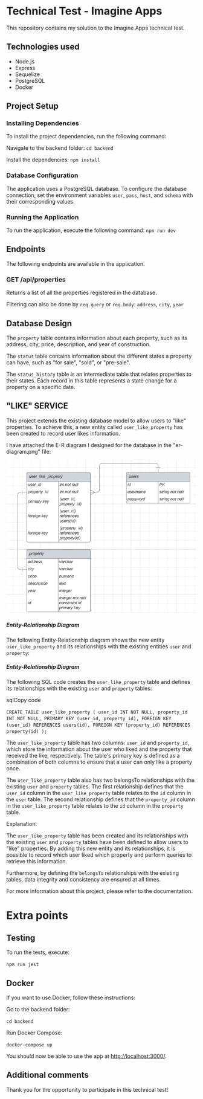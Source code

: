 # Technical Test - Imagine Apps

This repository contains my solution to the Imagine Apps technical test.

## Technologies used

- Node.js
- Express
- Sequelize
- PostgreSQL
- Docker

## Project Setup

### Installing Dependencies

To install the project dependencies, run the following command:

Navigate to the backend folder: `cd backend`

Install the dependencies: `npm install`

### Database Configuration

The application uses a PostgreSQL database. To configure the database connection, set the environment variables `user`, `pass`, `host`, and `schema` with their corresponding values.

<!-- Additionally, run the following command to create the necessary tables in the database: Copy code `npx sequelize-cli db:migrate` -->

### Running the Application

To run the application, execute the following command: `npm run dev`

## Endpoints

The following endpoints are available in the application.

### GET /api/properties

Returns a list of all the properties registered in the database.

Filtering can also be done by `req.query` or `req.body`: `address`, `city`, `year`

<!-- ### POST /properties/:id/like Registers that a user has "liked" a specific property. The `id` of the property should be specified in the URL. -->

## Database Design

The `property` table contains information about each property, such as its address, city, price, description, and year of construction.

The `status` table contains information about the different states a property can have, such as "for sale", "sold", or "pre-sale".

The `status_history` table is an intermediate table that relates properties to their states. Each record in this table represents a state change for a property on a specific date.

<!-- The `likes` table records the "likes" that users have given to properties. Each record in this table represents a user's "like" for a property on a specific date. -->

## "LIKE" SERVICE

This project extends the existing database model to allow users to "like" properties. To achieve this, a new entity called `user_like_property` has been created to record user likes information.

I have attached the E-R diagram I designed for the database in the "er-diagram.png" file:

![Alt Text](/backend/er-diagram.png)

##### Entity-Relationship Diagram

The following Entity-Relationship diagram shows the new entity `user_like_property` and its relationships with the existing entities `user` and `property`:

##### Entity-Relationship Diagram

The following SQL code creates the `user_like_property` table and defines its relationships with the existing `user` and `property` tables:

sqlCopy code

`CREATE TABLE user_like_property (
    user_id INT NOT NULL,
    property_id INT NOT NULL,
    PRIMARY KEY (user_id, property_id),
    FOREIGN KEY (user_id) REFERENCES users(id),
    FOREIGN KEY (property_id) REFERENCES property(id)
);`

The `user_like_property` table has two columns: `user_id` and `property_id`, which store the information about the user who liked and the property that received the like, respectively. The table's primary key is defined as a combination of both columns to ensure that a user can only like a property once.

The `user_like_property` table also has two belongsTo relationships with the existing `user` and `property` tables. The first relationship defines that the `user_id` column in the `user_like_property` table relates to the `id` column in the `user` table. The second relationship defines that the `property_id` column in the `user_like_property` table relates to the `id` column in the `property` table.

Explanation:

The `user_like_property` table has been created and its relationships with the existing `user` and `property` tables have been defined to allow users to "like" properties. By adding this new entity and its relationships, it is possible to record which user liked which property and perform queries to retrieve this information.

Furthermore, by defining the `belongsTo` relationships with the existing tables, data integrity and consistency are ensured at all times.

For more information about this project, please refer to the documentation.

# Extra points

## Testing

To run the tests, execute:

`npm run jest`

## Docker

If you want to use Docker, follow these instructions:

Go to the backend folder:

`cd backend`

Run Docker Compose:

`docker-compose up`

You should now be able to use the app at [http://localhost:3000/](http://localhost:3000/).

## Additional comments

Thank you for the opportunity to participate in this technical test!
